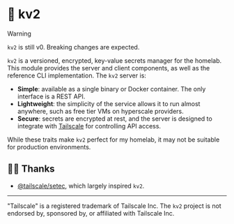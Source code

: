 # 🔐 kv2

> [!WARNING]
> `kv2` is still v0. Breaking changes are expected.

`kv2` is a versioned, encrypted, key-value secrets manager for the homelab. This module provides the server and client components, as well as the reference CLI implementation. The `kv2` server is:

- **Simple**: available as a single binary or Docker container. The only interface is a REST API.
- **Lightweight**: the simplicity of the service allows it to run almost anywhere, such as free tier VMs on hyperscale providers.
- **Secure**: secrets are encrypted at rest, and the server is designed to integrate with [Tailscale][0] for controlling API access.

While these traits make `kv2` perfect for my homelab, it may not be suitable for production environments.

## 🤝🏻 Thanks

- [@tailscale/setec][9], which largely inspired `kv2`.

---

"Tailscale" is a registered trademark of Tailscale Inc. The `kv2` project is not endorsed by, sponsored by, or affiliated with Tailscale Inc.

<!-- Links -->
[0]: https://tailscale.com/
[9]: https://github.com/tailscale/setec
